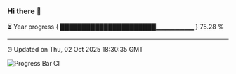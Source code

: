 ### Hi there 👋

⏳ Year progress { ██████████████████████▁▁▁▁▁▁▁▁ } 75.28 %

---

⏰ Updated on Thu, 02 Oct 2025 18:30:35 GMT

![Progress Bar CI](https://github.com/liununu/liununu/workflows/Progress%20Bar%20CI/badge.svg)
